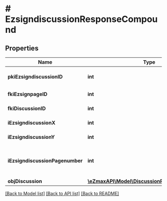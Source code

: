 # # EzsigndiscussionResponseCompound

## Properties

Name | Type | Description | Notes
------------ | ------------- | ------------- | -------------
**pkiEzsigndiscussionID** | **int** | The unique ID of the Ezsigndiscussion |
**fkiEzsignpageID** | **int** | The unique ID of the Ezsignpage |
**fkiDiscussionID** | **int** | The unique ID of the Discussion |
**iEzsigndiscussionX** | **int** | The x of the Ezsigndiscussion |
**iEzsigndiscussionY** | **int** | The y of the Ezsigndiscussion |
**iEzsigndiscussionPagenumber** | **int** | The page number in the Ezsigndocument for the Ezsigndiscussion |
**objDiscussion** | [**\eZmaxAPI\Model\DiscussionResponseCompound**](DiscussionResponseCompound.md) |  |

[[Back to Model list]](../../README.md#models) [[Back to API list]](../../README.md#endpoints) [[Back to README]](../../README.md)
